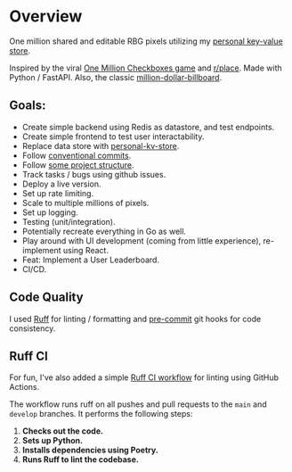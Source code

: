 # Overview
One million shared and editable RBG pixels utilizing my [personal key-value store](https://github.com/jry0/personal-kv-store).

Inspired by the viral [One Million Checkboxes game](https://github.com/nolenroyalty/one-million-checkboxes) and [r/place](https://en.wikipedia.org/wiki/R/place). 
Made with Python / FastAPI. Also, the classic [million-dollar-billboard](http://www.milliondollarhomepage.com/).



## Goals:
- Create simple backend using Redis as datastore, and test endpoints.
- Create simple frontend to test user interactability.
- Replace data store with [personal-kv-store](https://github.com/jry0/personal-kv-store).
- Follow [conventional commits](https://www.conventionalcommits.org/en/v1.0.0/).
- Follow [some project structure](https://github.com/zhanymkanov/fastapi-best-practices).
- Track tasks / bugs using github issues.
- Deploy a live version.
- Set up rate limiting.
- Scale to multiple millions of pixels.
- Set up logging.
- Testing (unit/integration).
- Potentially recreate everything in Go as well.
- Play around with UI development (coming from little experience), re-implement using React.
- Feat: Implement a User Leaderboard.
- CI/CD.

## Code Quality

I used [Ruff](https://github.com/charliermarsh/ruff) for linting / formatting and [pre-commit](https://pre-commit.com/) git hooks for code consistency. 

## Ruff CI
For fun, I've also added a simple [Ruff CI workflow](https://github.com/jry0/shared-pixel-canvas/blob/main/.github/workflows/ruff.yml) for linting using GitHub Actions.

The workflow runs ruff on all pushes and pull requests to the `main` and `develop` branches. It performs the following steps:

1. **Checks out the code.**
2. **Sets up Python.**
3. **Installs dependencies using Poetry.**
4. **Runs Ruff to lint the codebase.**






